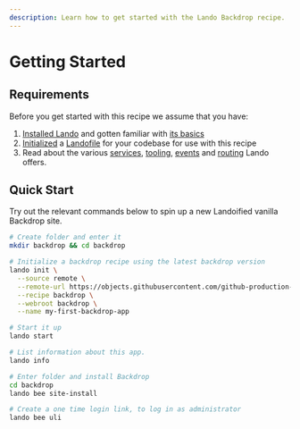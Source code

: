 ```yaml
---
description: Learn how to get started with the Lando Backdrop recipe.
---
```


# Getting Started

## Requirements

Before you get started with this recipe we assume that you have:

1. [Installed Lando](https://docs.lando.dev/getting-started/installation.html) and gotten familiar with [its basics](https://docs.lando.dev/cli/)
2. [Initialized](https://docs.lando.dev/cli/init.html) a [Landofile](https://docs.lando.dev/core/v3) for your codebase for use with this recipe
3. Read about the various [services](https://docs.lando.dev/core/v3/lando-service.html), [tooling](https://docs.lando.dev/core/v3/tooling.html), [events](https://docs.lando.dev/core/v3/events.html) and [routing](https://docs.lando.dev/core/v3/proxy.html) Lando offers.

## Quick Start

Try out the relevant commands below to spin up a new Landoified vanilla Backdrop site.

```bash
# Create folder and enter it
mkdir backdrop && cd backdrop

# Initialize a backdrop recipe using the latest backdrop version
lando init \
  --source remote \
  --remote-url https://objects.githubusercontent.com/github-production-release-asset-2e65be/12285928/c6a129e8-867d-45b3-a307-c46e22076739?X-Amz-Algorithm=AWS4-HMAC-SHA256&X-Amz-Credential=AKIAVCODYLSA53PQK4ZA%2F20240201%2Fus-east-1%2Fs3%2Faws4_request&X-Amz-Date=20240201T224039Z&X-Amz-Expires=300&X-Amz-Signature=9edb500048b3a1bddb9f26468aa97a4fdb85951e90232de6f590231752dfcb52&X-Amz-SignedHeaders=host&actor_id=0&key_id=0&repo_id=12285928&response-content-disposition=attachment%3B%20filename%3Dbackdrop.zip&response-content-type=application%2Foctet-stream \
  --recipe backdrop \
  --webroot backdrop \
  --name my-first-backdrop-app

# Start it up
lando start

# List information about this app.
lando info

# Enter folder and install Backdrop
cd backdrop
lando bee site-install

# Create a one time login link, to log in as administrator
lando bee uli
```

